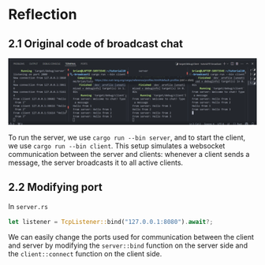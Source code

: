 # Reflection 

## 2.1 Original code of broadcast chat

![](./tutorial4.png)

To run the server, we use `cargo run --bin server`, and to start the client, we use `cargo run --bin client`. This setup simulates a websocket communication between the server and clients: whenever a client sends a message, the server broadcasts it to all active clients.

## 2.2 Modifying port 

In `server.rs`

```rust 
let listener = TcpListener::bind("127.0.0.1:8080").await?;
```

We can easily change the ports used for communication between the client and server by modifying the `server::bind` function on the server side and the `client::connect` function on the client side.